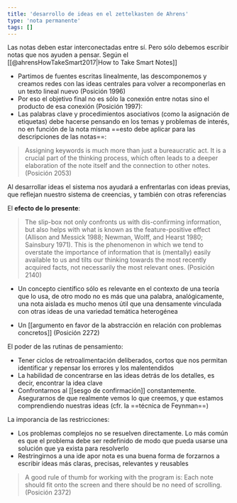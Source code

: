 ```yaml
---
title: 'desarrollo de ideas en el zettelkasten de Ahrens'
type: 'nota permanente'
tags: []
---
```


Las notas deben estar interconectadas entre sí. Pero sólo debemos escribir notas que nos ayuden a pensar. Según el [[@ahrensHowTakeSmart2017|How to Take Smart Notes]]

- Partimos de fuentes escritas linealmente, las descomponemos y creamos redes con las ideas centrales para volver a recomponerlas en un texto lineal nuevo (Posición 1996)
- Por eso el objetivo final no es sólo la conexión entre notas sino el producto de esa conexión (Posición 1997):
- Las palabras clave y procedimientos asociativos (como la asignación de etiquetas) debe hacerse pensando en los temas y problemas de interés, no en función de la nota misma ==esto debe aplicar para las descripciones de las notas==:

> Assigning keywords is much more than just a bureaucratic act. It is a crucial part of the thinking process, which often leads to a deeper elaboration of the note itself and the connection to other notes. (Posición 2053)

Al desarrollar ideas el sistema nos ayudará a enfrentarlas con ideas previas, que reflejan nuestro sistema de creencias, y también con otras referencias

El **efecto de lo presente**:

> The slip-box not only confronts us with dis-confirming information, but also helps with what is known as the feature-positive effect (Allison and Messick 1988; Newman, Wolff, and Hearst 1980; Sainsbury 1971). This is the phenomenon in which we tend to overstate the importance of information that is (mentally) easily available to us and tilts our thinking towards the most recently acquired facts, not necessarily the most relevant ones. (Posición 2140)

- Un concepto científico sólo es relevante en el contexto de una teoría que lo usa, de otro modo no es más que una palabra, analógicamente, una nota aislada es mucho menos útil que una densamente vinculada con otras ideas de una variedad temática heterogénea

- Un [[argumento en favor de la abstracción en relación con problemas concretos]] (Posición 2272)

El poder de las rutinas de pensamiento:

- Tener ciclos de retroalimentación deliberados, cortos que nos permitan identificar y repensar los errores y los malentendidos
- La habilidad de concentrarse en las ideas detrás de los detalles, es decir, encontrar la idea clave
- Confrontarnos al [[sesgo de confirmación]] constantemente. Asegurarnos de que realmente vemos lo que creemos, y que estamos comprendiendo nuestras ideas (cfr. la ==técnica de Feynman==)

La imporancia de las restricciones:

- Los problemas complejos no se resuelven directamente. Lo más común es que el problema debe ser redefinido de modo que pueda usarse una solución que ya exista para resolverlo
- Restringirnos a una ide apor nota es una buena forma de forzarnos a escribir ideas más claras, precisas, relevantes y reusables

> A good rule of thumb for working with the program is: Each note should fit onto the screen and there should be no need of scrolling. (Posición 2372)
